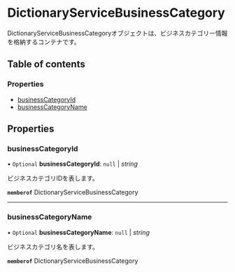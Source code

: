 # DictionaryServiceBusinessCategory


<div lang=\"ja\">DictionaryServiceBusinessCategoryオブジェクトは、ビジネスカテゴリー情報を格納するコンテナです。</div> 

## Table of contents

### Properties

- [businessCategoryId](dictionaryservicebusinesscategory.md#businesscategoryid)
- [businessCategoryName](dictionaryservicebusinesscategory.md#businesscategoryname)

## Properties

### businessCategoryId

• `Optional` **businessCategoryId**: ``null`` \| *string*

<div lang=\"ja\">ビジネスカテゴリIDを表します。</div> 

**`memberof`** DictionaryServiceBusinessCategory

___

### businessCategoryName

• `Optional` **businessCategoryName**: ``null`` \| *string*

<div lang=\"ja\">ビジネスカテゴリ名を表します。</div> 

**`memberof`** DictionaryServiceBusinessCategory
